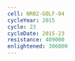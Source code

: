 ```yaml
---
cell: NR02-GOLF-04
cycleYear: 2015
cycle: 23
cycleDate: 2015-23
resistance: 409000
enlightened: 306000
---
```

